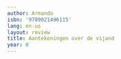 ```yaml
---
author: Armando
isbn: '9789021496115'
lang: en-us
layout: review
title: Aantekeningen over de vijand
year: 0
---
```


